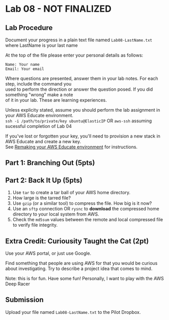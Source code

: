 # Lab 08 - NOT FINALIZED

## Lab Procedure
Document your progress in a plain text file named `Lab08-LastName.txt`  
where LastName is your last name

At the top of the file please enter your personal details as follows:
```
Name: Your name
Email: Your email

```

Where questions are presented, answer them in your lab notes.  For each step, include the command you  
used to perform the direction or answer the question posed.  If you did something "wrong" make a note  
of it in your lab.  These are learning experiences.

Unless explicity stated, assume you should perform the lab assignment in your AWS Educate environment.  
`ssh -i /path/to/private/key ubuntu@ElasticIP`  OR `aws-ssh` assuming sucessful completion of Lab 04

If you've lost or forgotten your key, you'll need to provision a new stack in AWS Educate and create a new key.  
See [Remaking your AWS Educate environment](../../..) for instructions.

## Part 1: Branching Out (5pts)


## Part 2: Back It Up (5pts)
1. Use `tar` to create a tar ball of your AWS home directory.
2. How large is the tarred file?
3. Use `gzip` (or a similar tool) to compress the file.  How big is it now?
4. Use an `sftp` connection OR `rysnc` to **download** the compressed home directory to your local system from AWS.
5. Check the `md5sum` values between the remote and local compressed file to verify file integrity.

## Extra Credit: Curiousity Taught the Cat (2pt)
Use your AWS portal, or just use Google.  

Find something that people are using AWS for that you would be curious about investigating.  Try to describe a project idea that comes to mind.

Note: this is for fun.  Have some fun!  Personally, I want to play with the AWS Deep Racer

## Submission
Upload your file named `Lab08-LastName.txt` to the Pilot Dropbox.